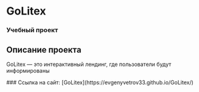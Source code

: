 # GoLitex
### Учебный проект
## Описание проекта
<p>GoLitex — это интерактивный лендинг, где пользователи будут информированы </p>
### Ссылка на сайт:
[GoLitex](https://evgenyvetrov33.github.io/GoLitex/)
